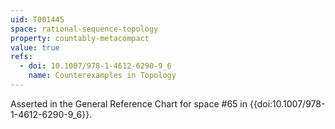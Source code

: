 ```yaml
---
uid: T001445
space: rational-sequence-topology
property: countably-metacompact
value: true
refs:
  - doi: 10.1007/978-1-4612-6290-9_6
    name: Counterexamples in Topology
---
```

Asserted in the General Reference Chart for space #65 in
{{doi:10.1007/978-1-4612-6290-9_6}}.
